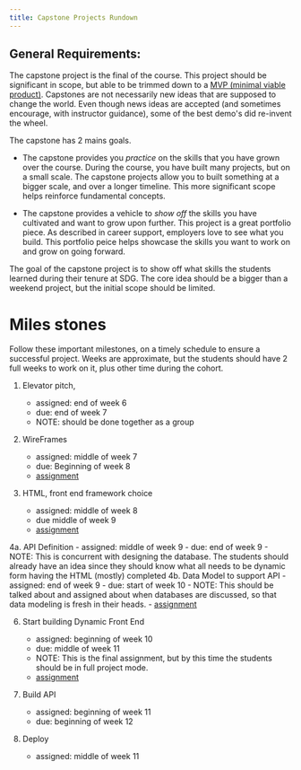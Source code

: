 ```yaml
---
title: Capstone Projects Rundown
---
```


## General Requirements:

The capstone project is the final of the course. This project should be significant in scope, but able to be trimmed down to a [MVP (minimal viable product)](https://www.freecodecamp.org/news/what-the-hell-does-minimum-viable-product-actually-mean-anyway-7d8f6a110f38/). Capstones are not necessarily new ideas that are supposed to change the world. Even though news ideas are accepted (and sometimes encourage, with instructor guidance), some of the best demo's did re-invent the wheel.

The capstone has 2 mains goals.

- The capstone provides you _practice_ on the skills that you have grown over the course. During the course, you have built many projects, but on a small scale. The capstone projects allow you to built something at a bigger scale, and over a longer timeline. This more significant scope helps reinforce fundamental concepts.

- The capstone provides a vehicle to _show off_ the skills you have cultivated and want to grow upon further. This project is a great portfolio piece. As described in career support, employers love to see what you build. This portfolio peice helps showcase the skills you want to work on and grow on going forward.

The goal of the capstone project is to show off what skills the students learned during their tenure at SDG. The core idea should be a bigger than a weekend project, but the initial scope should be limited.

# Miles stones

Follow these important milestones, on a timely schedule to ensure a successful project. Weeks are approximate, but the students should have 2 full weeks to work on it, plus other time during the cohort.

1. Elevator pitch,

   - assigned: end of week 6
   - due: end of week 7
   - NOTE: should be done together as a group

2. WireFrames

   - assigned: middle of week 7
   - due: Beginning of week 8
   - [assignment](/handbook/curriculum/final-project/wireframes.md)

3. HTML, front end framework choice
   - assigned: middle of week 8
   - due middle of week 9
   - [assignment](/handbook/curriculum/final-project/build-html.md)

4a. API Definition - assigned: middle of week 9 - due: end of week 9 - NOTE: This is concurrent with designing the database. The students should already have an idea since they should know what all needs to be dynamic form having the HTML (mostly) completed
4b. Data Model to support API - assigned: end of week 9 - due: start of week 10 - NOTE: This should be talked about and assigned about when databases are discussed, so that data modeling is fresh in their heads. - [assignment](/handbook/curriculum/final-project/take-the-next-steps.md)

6. Start building Dynamic Front End

   - assigned: beginning of week 10
   - due: middle of week 11
   - NOTE: This is the final assignment, but by this time the students should be in full project mode.
   - [assignment](/handbook/curriculum/final-project/final-assignment.md)

7. Build API
   - assigned: beginning of week 11
   - due: beginning of week 12
8. Deploy
   - assigned: middle of week 11
